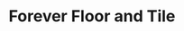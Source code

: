---
title: "Forever Floor and Tile"
url: /north-myrtle-beach/forever-floor-and-tile/
shop: Fußböden
---
